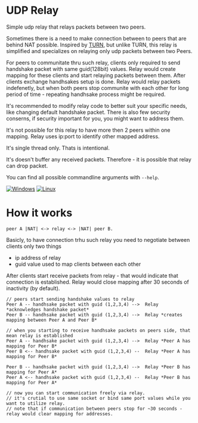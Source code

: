 # UDP Relay
Simple udp relay that relays packets between two peers.

Sometimes there is a need to make connection between to peers that are behind NAT possible. Inspired by [TURN](https://datatracker.ietf.org/doc/html/rfc8656), but unlike TURN, this relay is simplified and specializes on relaying only udp packets between two Peers.

For peers to communitate thru such relay, clients only required to send handshake packet with same guid(128bit) values. Relay would create mapping for these clients and start relaying packets between them. After clients exchange handhsakes setup is done. Relay would relay packets indefenetly, but when both peers stop communite with each other for long period of time - repeating handhsake process might be required.

It's recommended to modify relay code to better suit your specific needs, like changing default handshake packet. There is also few security conserns, if security important for you, you might want to address them.

It's not possible for this relay to have more then 2 peers within one mapping. Relay uses ip:port to identify other mapped address.

It's single thread only. Thats is intentional.

It's doesn't buffer any received packets. Therefore - it is possible that relay can drop packet.

You can find all possible commandline arguments with `--help`.

[![Windows](https://github.com/GloryOfNight/udp-relay/actions/workflows/windows.yml/badge.svg)](https://github.com/GloryOfNight/udp-relay/actions/workflows/windows.yml)
[![Linux](https://github.com/GloryOfNight/udp-relay/actions/workflows/linux.yml/badge.svg)](https://github.com/GloryOfNight/udp-relay/actions/workflows/linux.yml)

# How it works

`peer A |NAT| <-> relay <-> |NAT| peer B. `

Basicly, to have connection trhu such relay you need to negotiate between clients only two things
- ip address of relay
- guid value used to map clients between each other

After clients start receive packets from relay - that would indicate that connection is established.
Relay would close mapping after 30 seconds of inactivity (by default).

```
// peers start sending handshake values to relay
Peer A -- handhsake packet with guid (1,2,3,4) -->  Relay *acknowledges handshake packet*
Peer B -- handhsake packet with guid (1,2,3,4) -->  Relay *creates mapping between Peer A and Peer B*

// when you starting to receive handhsake packets on peers side, that mean relay is established
Peer A -- handhsake packet with guid (1,2,3,4) -->  Relay *Peer A has mapping for Peer B*
Peer B <-- handhsake packet with guid (1,2,3,4) --  Relay *Peer A has mapping for Peer B*

Peer B -- handhsake packet with guid (1,2,3,4) -->  Relay *Peer B has mapping for Peer A*
Peer A <-- handhsake packet with guid (1,2,3,4) --  Relay *Peer B has mapping for Peer A*

// now you can start communication freely via relay.
// it's crutial to use same socket or bind same port values while you want to utilize relay.
// note that if communication between peers stop for ~30 seconds - relay would clear mapping for addresses.
```
